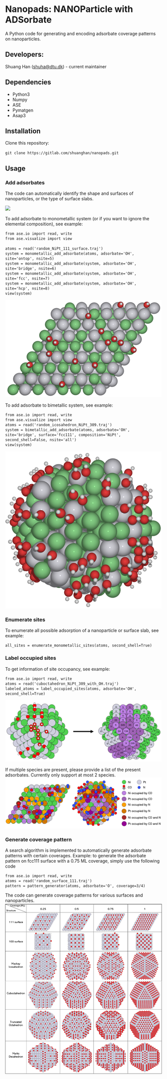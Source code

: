 # Nanopads: NANOParticle with ADSorbate
A Python code for generating and encoding adsorbate coverage patterns on nanoparticles.

## Developers: 
Shuang Han (shuha@dtu.dk) - current maintainer

## Dependencies
* Python3
* Numpy
* ASE
* Pymatgen
* Asap3

## Installation
Clone this repository:

```git clone https://gitlab.com/shuanghan/nanopads.git```

## Usage
### Add adsorbates
The code can automatically identify the shape and surfaces of nanoparticles, or the type of surface slabs.

![](images/color_facets.png)

To add adsorbate to monometallic system (or if you want to ignore the elemental composition), see example:
```from nanopads.adsorption_sites import monometallic_add_adsorbate
from ase.io import read, write
from ase.visualize import view

atoms = read('random_NiPt_111_surface.traj')
system = monometallic_add_adsorbate(atoms, adsorbate='OH', site='ontop', nsite=5)
system = monometallic_add_adsorbate(system, adsorbate='OH', site='bridge', nsite=6)
system = monometallic_add_adsorbate(system, adsorbate='OH', site='fcc', nsite=7)
system = monometallic_add_adsorbate(system, adsorbate='OH', site='hcp', nsite=8)
view(system)
```
![](images/random_NiPt_111_surface_with_OH.png)

To add adsorbate to bimetallic system, see example:
```from nanopads.adsorption_sites import bimetallic_add_adsorbate
from ase.io import read, write
from ase.visualize import view
atoms = read('random_icosahedron_NiPt_309.traj')
system = bimetallic_add_adsorbate(atoms, adsorbate='OH', site='bridge', surface='fcc111', composition='NiPt', second_shell=False, nsite='all')
view(system)
```
![](images/random_icosahedron_NiPt_309_with_OH.png)

### Enumerate sites 
To enumerate all possible adsorption of a nanoparticle or surface slab, see example:
```from nanopads.adsorption_sites import enumerate_monometallic_sites
all_sites = enumerate_monometallic_sites(atoms, second_shell=True)
```

### Label occupied sites
To get information of site occupancy, see example:
```from nanopads.adsorption_sites import label_occupied_sites
from ase.io import read, write
atoms = read('cuboctahedron_NiPt_309_with_OH.traj')
labeled_atoms = label_occupied_sites(atoms, adsorbate='OH', second_shell=True)
```
![](images/tagged_sites.png)

If multiple species are present, please provide a list of the present adsorbates. Currently only support at most 2 species.
![](images/labeled_sites.png)

### Generate coverage pattern
A search algorithm is implemented to automatically generate adsorbate patterns with certain coverages. Example: to generate the adsorbate pattern on fcc111 surface with a 0.75 ML coverage, simply use the following code
```from nanopads.adsorbate_coverage import pattern_generator
from ase.io import read, write
atoms = read('random_surface_111.traj')
pattern = pattern_generator(atoms, adsorbate='O', coverage=3/4)
```
The code can generate coverage patterns for various surfaces and nanoparticles.
![](images/all_coverage_patterns.png)